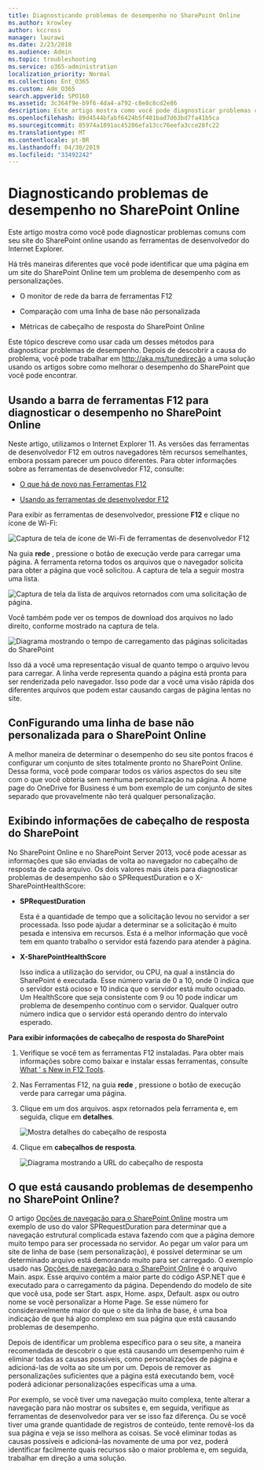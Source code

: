 ```yaml
---
title: Diagnosticando problemas de desempenho no SharePoint Online
ms.author: krowley
author: kccross
manager: laurawi
ms.date: 2/23/2018
ms.audience: Admin
ms.topic: troubleshooting
ms.service: o365-administration
localization_priority: Normal
ms.collection: Ent_O365
ms.custom: Adm_O365
search.appverid: SPO160
ms.assetid: 3c364f9e-b9f6-4da4-a792-c8e8c8cd2e86
description: Este artigo mostra como você pode diagnosticar problemas comuns com seu site do SharePoint online usando as ferramentas de desenvolvedor do Internet Explorer.
ms.openlocfilehash: 89d4544bfabf6424b5f401bad7d63bd7fa41b5ca
ms.sourcegitcommit: 85974a1891ac45286efa13cc76eefa3cce28fc22
ms.translationtype: MT
ms.contentlocale: pt-BR
ms.lasthandoff: 04/30/2019
ms.locfileid: "33492242"
---
```

# <a name="diagnosing-performance-issues-with-sharepoint-online"></a>Diagnosticando problemas de desempenho no SharePoint Online

Este artigo mostra como você pode diagnosticar problemas comuns com seu site do SharePoint online usando as ferramentas de desenvolvedor do Internet Explorer.
  
Há três maneiras diferentes que você pode identificar que uma página em um site do SharePoint Online tem um problema de desempenho com as personalizações.
  
- O monitor de rede da barra de ferramentas F12
    
- Comparação com uma linha de base não personalizada
    
- Métricas de cabeçalho de resposta do SharePoint Online
    
Este tópico descreve como usar cada um desses métodos para diagnosticar problemas de desempenho. Depois de descobrir a causa do problema, você pode trabalhar em http://aka.ms/tunedireção a uma solução usando os artigos sobre como melhorar o desempenho do SharePoint que você pode encontrar.
  
## <a name="using-the-f12-tool-bar-to-diagnose-performance-in-sharepoint-online"></a>Usando a barra de ferramentas F12 para diagnosticar o desempenho no SharePoint Online
<a name="F12ToolInfo"> </a>

Neste artigo, utilizamos o Internet Explorer 11. As versões das ferramentas de desenvolvedor F12 em outros navegadores têm recursos semelhantes, embora possam parecer um pouco diferentes. Para obter informações sobre as ferramentas de desenvolvedor F12, consulte:
  
- [O que há de novo nas Ferramentas F12](https://go.microsoft.com/fwlink/p/?LinkId=522545)
    
- [Usando as ferramentas de desenvolvedor F12](https://go.microsoft.com/fwlink/p/?LinkId=522546)
    
Para exibir as ferramentas de desenvolvedor, pressione **F12** e clique no ícone de Wi-Fi: 
  
![Captura de tela de ícone de Wi-Fi de ferramentas de desenvolvedor F12](media/27acacbb-5688-459a-aa2f-5c8c5f17b76e.png)
  
Na guia **rede** , pressione o botão de execução verde para carregar uma página. A ferramenta retorna todos os arquivos que o navegador solicita para obter a página que você solicitou. A captura de tela a seguir mostra uma lista. 
  
![Captura de tela da lista de arquivos retornados com uma solicitação de página.](media/247a9422-76da-4b0c-bed3-ce77b05e4560.png)
  
Você também pode ver os tempos de download dos arquivos no lado direito, conforme mostrado na captura de tela.
  
![Diagrama mostrando o tempo de carregamento das páginas solicitadas do SharePoint](media/d71ad1fa-9018-4fae-82eb-c1838e7db0ff.png)
  
Isso dá a você uma representação visual de quanto tempo o arquivo levou para carregar. A linha verde representa quando a página está pronta para ser renderizada pelo navegador. Isso pode dar a você uma visão rápida dos diferentes arquivos que podem estar causando cargas de página lentas no site.
  
## <a name="setting-up-a-non-customized-baseline-for-sharepoint-online"></a>ConFigurando uma linha de base não personalizada para o SharePoint Online
<a name="F12ToolInfo"> </a>

A melhor maneira de determinar o desempenho do seu site pontos fracos é configurar um conjunto de sites totalmente pronto no SharePoint Online. Dessa forma, você pode comparar todos os vários aspectos do seu site com o que você obteria sem nenhuma personalização na página. A home page do OneDrive for Business é um bom exemplo de um conjunto de sites separado que provavelmente não terá qualquer personalização.
  
## <a name="viewing-sharepoint-response-header-information"></a>Exibindo informações de cabeçalho de resposta do SharePoint
<a name="F12ToolInfo"> </a>

No SharePoint Online e no SharePoint Server 2013, você pode acessar as informações que são enviadas de volta ao navegador no cabeçalho de resposta de cada arquivo. Os dois valores mais úteis para diagnosticar problemas de desempenho são o SPRequestDuration e o X-SharePointHealthScore:
  
- **SPRequestDuration**
    
    Esta é a quantidade de tempo que a solicitação levou no servidor a ser processada. Isso pode ajudar a determinar se a solicitação é muito pesada e intensiva em recursos. Esta é a melhor informação que você tem em quanto trabalho o servidor está fazendo para atender à página.
    
- **X-SharePointHealthScore**
    
    Isso indica a utilização do servidor, ou CPU, na qual a instância do SharePoint é executada. Esse número varia de 0 a 10, onde 0 indica que o servidor está ocioso e 10 indica que o servidor está muito ocupado. Um HealthScore que seja consistente com 9 ou 10 pode indicar um problema de desempenho contínuo com o servidor. Qualquer outro número indica que o servidor está operando dentro do intervalo esperado.
    
 **Para exibir informações de cabeçalho de resposta do SharePoint**
  
1. Verifique se você tem as ferramentas F12 instaladas. Para obter mais informações sobre como baixar e instalar essas ferramentas, consulte [What ' s New in F12 Tools](https://go.microsoft.com/fwlink/p/?LinkId=522545).
    
2. Nas Ferramentas F12, na guia **rede** , pressione o botão de execução verde para carregar uma página. 
    
3. Clique em um dos arquivos. aspx retornados pela ferramenta e, em seguida, clique em **detalhes**. 
    
    ![Mostra detalhes do cabeçalho de resposta](media/1f8a044a-caf8-4613-be2b-7e064141ac8a.png)
  
4. Clique em **cabeçalhos de resposta**. 
    
    ![Diagrama mostrando a URL do cabeçalho de resposta](media/efc7076e-447e-447e-882a-ae3aa721e2c3.png)
  
## <a name="whats-causing-performance-issues-in-sharepoint-online"></a>O que está causando problemas de desempenho no SharePoint Online?
<a name="F12ToolInfo"> </a>

O artigo [Opções de navegação para o SharePoint Online](navigation-options-for-sharepoint-online.md) mostra um exemplo de uso do valor SPRequestDuration para determinar que a navegação estrutural complicada estava fazendo com que a página demore muito tempo para ser processada no servidor. Ao pegar um valor para um site de linha de base (sem personalização), é possível determinar se um determinado arquivo está demorando muito para ser carregado. O exemplo usado nas [Opções de navegação para o SharePoint Online](navigation-options-for-sharepoint-online.md) é o arquivo Main. aspx. Esse arquivo contém a maior parte do código ASP.NET que é executado para o carregamento da página. Dependendo do modelo de site que você usa, pode ser Start. aspx, Home. aspx, Default. aspx ou outro nome se você personalizar a Home Page. Se esse número for consideravelmente maior do que o site da linha de base, é uma boa indicação de que há algo complexo em sua página que está causando problemas de desempenho. 
  
Depois de identificar um problema específico para o seu site, a maneira recomendada de descobrir o que está causando um desempenho ruim é eliminar todas as causas possíveis, como personalizações de página e adicioná-las de volta ao site um por um. Depois de remover as personalizações suficientes que a página está executando bem, você poderá adicionar personalizações específicas uma a uma.
  
Por exemplo, se você tiver uma navegação muito complexa, tente alterar a navegação para não mostrar os subsites e, em seguida, verifique as ferramentas de desenvolvedor para ver se isso faz diferença. Ou se você tiver uma grande quantidade de registros de conteúdo, tente removê-los da sua página e veja se isso melhora as coisas. Se você eliminar todas as causas possíveis e adicioná-las novamente de uma por vez, poderá identificar facilmente quais recursos são o maior problema e, em seguida, trabalhar em direção a uma solução.
  

